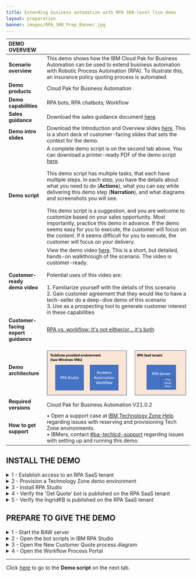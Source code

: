```yaml
---
title: Extending business automation with RPA 300-level live demo
layout: preparation
banner: images/RPA_300_Prep_Banner.jpg
---
```


<span id="top"></span>

| DEMO OVERVIEW | |
| :---         | :--- |
| **Scenario overview** | This demo shows how the IBM Cloud Pak for Business Automation can be used to extend business automation with Robotic Process Automation (RPA). To illustrate this, an insurance policy quoting process is automated. |
| **Demo products** | Cloud Pak for Business Automation |
| **Demo capabilities** | RPA bots; RPA chatbots; Workflow |
| **Sales guidance** | Download the sales guidance document <a href="./files/Extending BA with RPA Platinum Demo - Sales guidance.pdf" target="_blank" rel="noreferrer">here</a>. |
| **Demo intro slides** | Download the Introduction and Overview slides <a href="./files/Extending BA with RPA Platinum Demo - Intro deck.pptx" target="_blank" rel="noreferrer">here</a>. This is a short deck of customer-facing slides that sets the context for the demo. |
| **Demo script** | A complete demo script is on the second tab above. You can download a printer-ready PDF of the demo script <a href="./files/300-BA-extending-with-rpa-Demo-Script.pdf" target="_blank" rel="noreferrer">here</a>. <br/><br/>This demo script has multiple tasks, that each have multiple steps. In each step, you have the details about what you need to do (**Actions**), what you can say while delivering this demo step (**Narration**), and what diagrams and screenshots you will see. <br/><br/> This demo script is a suggestion, and you are welcome to customize based on your sales opportunity. Most importantly, practice this demo in advance. If the demo seems easy for you to execute, the customer will focus on the content. If it seems difficult for you to execute, the customer will focus on your delivery. |
| **Customer-ready <br/> demo video** | View the demo video <a href="https://ibm.box.com/s/wnrq16fc5qs2ddpidvg03lpu6271x8du" target="_blank" rel="noreferrer">here</a>. This is a short, but detailed, hands-on walkthrough of the scenario. The video is customer-ready. <br/> <br/> Potential uses of this video are: <br/> <br/> 1. Familiarize yourself with the details of this scenario <br/> 2. Gain customer agreement that they would like to have a tech-seller do a deep-dive demo of this scenario <br/> 3. Use as a prospecting tool to generate customer interest in these capabilities |
| **Customer-facing <br/> expert guidance** | <a href="./files/RPA vs. workflow - Automation Expert Series.pdf" target="_blank" rel="noreferrer">RPA vs. workflow: It's not either/or... it's both</a> |
| **Demo architecture** | <br/> <img src="./images/Demo-Architecture.png" width="500" /> |
| **Required versions** | Cloud Pak for Business Automation V21.0.2 |
| **How to get support** | • Open a support case at <a href="https://techzone.ibm.com/help" target="_blank" rel="noreferrer">IBM Technology Zone Help</a> regarding issues with reserving and provisioning Tech Zone environments.<br/>• IBMers, contact <a href="https://ibm.enterprise.slack.com/archives/C06HT5PHLN9" target="_blank" rel="noreferrer">#ba-techlcd-support</a>  regarding issues with setting up and running this demo. |

## **INSTALL THE DEMO**

<details markdown="1">

<summary>1 - Establish access to an RPA SaaS tenant</summary><br/>

In addition to the Technology Zone provided environment, you will need access to the  <a href="https://app.wdgautomation.com/" target="_blank" rel="noreferrer">IBM RPA SaaS environment</a>. If you are already onboarded to a RPA SaaS tenant, you will need the login information. <br/><br/>

**If you are not already onboarded to a RPA SaaS tenant:**

For **IBMers**, refer to the RPA contact person to establish your RPA account in the cloud tenant.
<br/>

•	Contact your IBM RPA TechSales Geo Lead (refer to the table below) for access to your IBM local IBM RPA tenant.<br/>
•	Once onboarded, you will receive an email with account details and link to complete the onboarding. You will need this information in section 3 - Install RPA Studio, step 5.

| Region | Contact Person | Email |
| :--- | :--- | :--- |
| Business Partners | Burt Hughes | See instructions below. |
| Americas | Ryan Sparks | rmsparks@us.ibm.com |
| EMEA | Jukka Juselius | jukka.juselius@fi.ibm.com |
| AP | Jenny Khuc Mai Thuong | khuc@sg.ibm.com |


For **Business Partners**, request your own RPA Server SaaS tenant for your organization. To submit a request for an IBM server SaaS tenant, provide the following: <br/><br/>
• Company Name and CEID (which can be found in your PartnerWorld profile) <br/>
• Full Name (first and last) of the individual who will be set up as administrator of the account <br/>
• Company email address of the individual listed above (non-company email addresses will be rejected) <br/>
• Data Center choice (choose one: Dallas, Frankfurt, London, Singapore, Sao Paulo) <br/>
• Use the following subject line: **RPA BP Tenant Access Request** <br/>
• Send an email to Burt Hughes (buhughes@us.ibm.com)

<br/>

**[Go to top](#top)**

</details>
<span id="spamID"></span>
<details markdown="1">

<summary>2 - Provision a Technology Zone demo environment</summary><br/>

1. Reserve a Technology Zone demo environment <a href="https://techzone.ibm.com/collection/platinum-demos-extending-business-automation-with-RPA/environments" target="_blank" rel="noreferrer">here</a>.<br/>
2. Wait until your reservation status is **Ready** on the IBM Technology Zone’s **My Library → My Reservations** page. (You can either keep refreshing the My Reservation page or wait for a confirmation email.)<br/><img src="./images/prep-res-status-ready.png" width="300" /><br/>When your reservation is **Ready**, click the reservation tile to view the reservation details.<br/>
3. On the reservation details page, scroll down and click to open the RPA **VM Remote Console**. It is the link on the right. <br/>  <br/> <inline-notification text="Use the RPA VM Remote Console to setup and run the entire demo."></inline-notification> <br/><img src="./images/prep-rpa-remote-console.png" width="500" />
4. The console will open. Click **Full screen**.<br/><img src="./images/prep-click-full-screen.png" width="500" /> <br/>
5. Click inside the window to bring up the log in screen. Type the password '**il0vedem0s**' (those are zeros in the password). <br/><img src="./images/prep-administator-login.png" width="500" /> <br/> <inline-notification text="The first time you access the VM, you will be presented with the network option below. It is imperative to select <strong>YES</strong>. (Otherwise, the VM will not be properly configured for this demo.)"></inline-notification> <br/><img src="./images/prep-networks-yes.png" width="300" /> <br/>
6. (**Optional**) Right-click on the Windows desktop and select <strong>Display settings</strong>. Adjust the display resolution to best fit your desktop.<br/><img src="./images/prep-display-settings.png" width="300" />

<br/>

**[Go to top](#top)**

</details>
<span id="spamID"></span>
<details markdown="1">

<summary>3 - Install RPA Studio</summary><br/>

1. Open the RPA **VM Remote Console** (if it is not already open). Use the links on the reservation page. Open the link on the right. Then click to open the console in **Full screen**.<br/><img src="./images/prep-console-full-screen.png" width="500" /><br/>
2. Using File Explorer, navigate to **This PC** (1). Right click to bring up the menu, and select **Properties** (2). Click **Rename this PC** (3).<br/><img src="./images/5-This-PC-properties.png" width="500" /><br/> <inline-notification text="Log in if needed using the <strong>RPA VM Remote Desktop (RDP)</strong> password on your reservation details page."></inline-notification>
3. Enter a new computer name, which needs to be unique to your SaaS RPA tenant. Use **'WIN–your initials–your postal code'** (1). Click **Next** (2).<br/> <img src="./images/rename-your-pc.png" width="500" /> <br/>
4. Restart the VM.<br/><br/>

**Next, download, install, and log in to RPA Studio.**<br/><br/>
5. Open Chrome within the VM. Use the link provided in your RPA tenant email from section 1 to log in to the RPA cloud tenant and download the RPA Studio installer. Have your server and license information available to enter in these steps.<br/><br/>
6. Using Chrome, go to your RPA tenant server login page. <br/> <img src="./images/5.Login-RPA.png" width="800" /><br/>
7. From the server home page, click the **“i”** (top right) and then **Download Installer**. <br/> <img src="./images/6.Download-Setup.exe.png" width="800" /><br/>
8. Using File Explorer, navigate to **Setup.exe**. Then, right click and select **Run as Administrator**. <br/> <img src="./images/7.Run-setup.png" width="800" /><br/>
9. Click **Next**. <br/> <img src="./images/8.Setup-wizard1.png" width="500" /><br/>
10. Click **Next**. <br/> <img src="./images/9.Setup-wizard2.png" width="500" /><br/>
11. Accept the terms, and click **Next**. <br/> <img src="./images/10.Setup-wizard3.png" width="500" /><br/>
12. Select **Complete Install**. <br/> <img src="./images/11.Setup-wizard4.png" width="500" /><br/>
13. Click **Next** to begin the install. <br/> <img src="./images/12.Setup-wizard5.png" width="500" /><br/>
14. Click **Next** (No proxy configuration is needed so leave the box unchecked). <br/> <img src="./images/13.Setup-wizard6.png" width="500" /><br/>
15. Enter the license information, which should have been provided to you by your RPA SaaS administrator. <br/> <img src="./images/prep-image3.18.png" width="500" /><br/>
16. Wait for the install to complete. <br/> <img src="./images/15.Setup-wizard8.png" width="500" /><br/>
17. Exit the installer. If necessary, the VM will restart. <br/> <img src="./images/16.Setup-wizard9.png" width="500" /><br/>
18. Note that the desktop icons for RPA Studio will be created. <br/> <img src="./images/17.Desktop-icons.png" width="100" /><br/>
19. Open RPA Studio.<br/><img src="./images/18.RPA-Service1.png" width="500" /><br/> <inline-notification text="The <strong>IBM Robotic Process Automation Agent</strong> Windows service is set to 'delayed start,' and you must wait for it to be started. You can see it in the system tray or in the Windows services list. "></inline-notification> <br/><img src="./images/19.RPA-Service2.png" width="800" /><br/>
20. Log in to IBM RPA. To log in, first fill in your **User Name** and click **Login**. Then the interface will let you input your password. <br/><img src="./images/21.Login-to-RPA.png" width="800" /><br/>

**[Go to top](#top)**

</details>
<span id="spamID"></span>
<details markdown="1">

<summary>4 - Verify the 'Get Quote' bot is published on the RPA SaaS tenant</summary><br/>

1. Log in to your RPA SaaS tenant. <br/> <img src="./images/login-rpa-saas.png" width="800" /> <br/>
2. Click **Scripts** in the side menu. <br/> <img src="./images/prep-image4.2.png" width="800" /> <br/>
3. Initiate a search by clicking the **Search** icon. <br/> <img src="./images/search-scripts1.png" width="800" /> <br/>
4. Enter **GetQuoteFCQS** in the search field and ensure the **GetQuoteFCQS** bot script appears. <br/> <img src="./images/prep-image4.4.png" width="800" /><inline-notification text="If <strong>'GetQuoteFCQS'</strong> does not appear, continue with these steps:"></inline-notification>
5. Click the desktop icon to open IBM RPA Studio and log in. <br/><br/>
6. Click the **Open** button on the menu ribbon.<inline-notification text="Click the word <strong>Open</strong>, not the down arrow. We are opening the scripts locally, not from the repository. "></inline-notification><br/><img src="./images/31.Open-WAL1.png" width="800" /><br/>
6. Select the **Get Quote.wal** file (located in c:\WDG\WAL), and click **Open**. <br/> <br/><img src="./images/32.Open-WAL2.png" width="800" /> <br/>
7. Click the **Publish** button on the menu ribbon. <br/> <img src="./images/publish-bot1.png" width="800" /> <br/>
8. Enter the following fields: <br/>
•	Name: **GetQuoteFCQS** (1)<br/>
•	Description: **RPA demo** (2)<br/>
•	Set as production: toggle to **true** (3)<br/>

  Then click **Publish** (4). <br/><img src="./images/rpa-prep-publish-bot2.png" width="800" /><br/>

**[Go to top](#top)**

</details>
<span id="spamID"></span>
<details markdown="1">

<summary>5 - Verify the IngridKB is published on the RPA SaaS tenant</summary><br/>
<inline-notification text="First check if <strong>IngridKB</strong> is already published."></inline-notification>

1. Log in to your RPA SaaS tenant. <br/> <img src="./images/login-rpa-saas.png" width="800" /> <br/>
2. Click **Machine Learning** in the side menu. <br/> <img src="./images/verify-ingrid-machine-learning.png" width="800" /> <br/>
3. Initiate a search by clicking on the **Search** icon.<br/> <img src="./images/verify-ingrid-search-icon.png" width="800" /> <br/>
4. Enter **'IngridKB'** in the search field (1) and ensure **IngridKB** appears in the results (2). <br/> <img src="./images/verify-ingrid-search-results.png" width="800" /><inline-notification text="If <strong>IngridKB</strong> does not appear, continue with these steps."></inline-notification>
5. Download the IngridKB export file <a href="https://raw.githubusercontent.com/ibm-garage-tsa/platinum-demos/master/src/pages/300-business-automation-extending-ba-with-rpa/IngridKB.xlsx" target="_blank" rel="noreferrer">here</a>.<br/>
6. Click the desktop icon to open **IBM RPA Studio** and log in.<br/>
7. In the menu bar on the header, select the **Tools** tab.<br/> <img src="./images/prep-3-9-tools-tab.png" width="800" /><br/>
8. Click the **Machine Learning Model Builder** button.<br/> <img src="./images/prep-3-10-button.png" width="800" /><br/>
9. Complete the **Machine Learning Model Builder** form with the following information:<br/>
• In the **Name** field, type **IngridKB** (1).<br/>
• In the **Culture** field, select **English** (2).<br/>
• In the **Algorithm** field, select **Knowledge Base V2** (3).<br/>
• In the **Options** field, select **Use synonyms** (4).<br/>
• In the **File** field, select the IngridKB export file in XLSX format (5).<br/>
• Enable the **Set as production** option (6). <br/><br/>
Click **Save** (7).
<br/> <img src="./images/prep-complete-machine-learning-form.png" width="800" />

<br/>

**[Go to top](#top)**

</details>

## **PREPARE TO GIVE THE DEMO**

<span id="place2"></span>
<span id="spamID"></span>
<details markdown="1">

<summary>1 - Start the BAW server</summary><br/>

1. Open the BAW **VM Remote Console**. Use the links on the reservation page. Open the link on the left. Then click to open the console in **Full screen**. <br/><img src="./images/baw-vm-remote-console.png" width="500" /><br/>
2. Click the red **Ctrl+Alt+Del** button. <br/><img src="./images/button.png" width="300" /><br/>
3. Log in to the Administrator account using the password **IBMPlatinumDem0s!** (that is a "zero" in 'Dem0s'). <br/><br/>
4. The command window will appear automatically. (You will need to wait 5-10 minutes after the commands execute for the BAW server to be fully started.) <br/><img src="./images/command-window.png" width="500" /><br/>
5. You can now close the BAW console. The subsequent steps will be performed using the RPA VM console. <br/>

<br/>

**[Go to top](#top)**

</details>
<span id="spamID"></span>
<details markdown="1">

<summary>2 - Open the bot scripts in IBM RPA Studio</summary><br/>

1. Open the RPA **VM Remote Console** (if it is not already open). Use the links on the reservation page. Open the link on the right. Then click to open the console in **Full screen**.<br/><img src="./images/prep-console-full-screen.png" width="500" /><br/>
2. Click the desktop icon to open IBM RPA Bot Studio.<br/><br/>
3. Use the **Open** button on the menu ribbon to open the scripts.<br/><inline-notification text="Click on the word <strong>Open</strong>, not the down arrow. We are opening the scripts locally, not from the repository."></inline-notification><br/><img src="./images/31.Open-WAL1.png" width="800" /><br/>
4. Click the **Open** button (1) in the menu ribbon. Navigate to and select the **Get Quote.wal** file (2). <br/> <img src="./images/bot-script-get-quote.png" width="800" /> <br/>
5. Click the **GetQuote** routine (this action doesn't change anything functionally, but will look best during the demo). <br/> <img src="./images/33.Open-WAL3.png" width="800" /> <br/>
6. Click the **Open** button (1) in the menu ribbon, and select the **Insurance Ingrid.wal** file (2). <br/> <img src="./images/bot-script-insurance-ingrid.png" width="800" />

<br/>

**[Go to top](#top)**

</details>
<span id="spamID"></span>
<details markdown="1">

<summary>3 - Open the New Customer Quote process diagram</summary><br/>

1. First, use Firefox to open **Workflow Center**. In the Firefox bookmarks bar, open **BAW** -> **Workflow Center - Solutions**. <br/><inline-notification text="Using separate browsers for Workflow vs. Portal prevents the logins from colliding with each other. "></inline-notification> <br/><img src="./images/Process-diagram1.png" width="800" /> <br/>
2. Log in to Workflow Center using **admin/admin**. <br/> <img src="./images/Process-diagram2.png" width="800" /> <br/>
3. Under **Start Building**, **Process Apps**, click **View all**. <br/> <img src="./images/Process-diagram3.png" width="800" /> <br/>
4. Open the **New Insurance Quote** process app. <br/> <img src="./images/Process-diagram4.png" width="800" /> <br/>
5. Open the **New Insurance Quote** process definition. <br/> <img src="./images/Process-diagram5.png" width="800" /> <br/>
6. The **New Customer Quote** process definition is now open. <br/> <img src="./images/Process-diagram6.png" width="800" />

<br/>

**[Go to top](#top)**

</details>
<span id="spamID"></span>
<details markdown="1">

<summary>4 - Open the Workflow Process Portal</summary><br/>

1. Use Chrome to open **Process Portal**. In the Chrome bookmarks bar, open **BAW** -> **Process Portal**. <br/><inline-notification text="Using separate browsers for Workflow Center vs. Portal prevents the logins from colliding with each other."></inline-notification><br/><img src="./images/Process-portal1.png" width="800" /> <br/>
2. Leave the page open to the Process Portal login screen. The **username** is **customerService** and the **password** is **password**. You are now ready to show the demo. <br/> <img src="./images/Process-portal2.png" width="800" /><br/>

**[Go to top](#top)**

</details>

***

Click [here](/300-business-automation-extending-ba-with-rpa/demo-script) to go to the **Demo script** on the next tab.